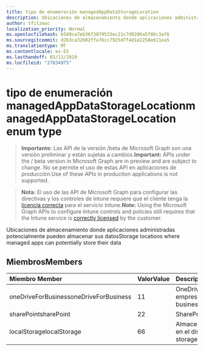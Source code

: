 ```yaml
---
title: tipo de enumeración managedAppDataStorageLocation
description: Ubicaciones de almacenamiento donde aplicaciones administradas potencialmente pueden almacenar sus datos
author: tfitzmac
localization_priority: Normal
ms.openlocfilehash: b580ca7eb36f3079533ec21c7d9206a5f86c3af6
ms.sourcegitcommit: d2b3ca32602ffa76cc7925d7f4d1e2258e611ea5
ms.translationtype: MT
ms.contentlocale: es-ES
ms.lasthandoff: 01/11/2019
ms.locfileid: "27834975"
---
```

# <a name="managedappdatastoragelocation-enum-type"></a><span data-ttu-id="d41ff-103">tipo de enumeración managedAppDataStorageLocation</span><span class="sxs-lookup"><span data-stu-id="d41ff-103">managedAppDataStorageLocation enum type</span></span>

> <span data-ttu-id="d41ff-104">**Importante:** Las API de la versión /beta de Microsoft Graph son una versión preliminar y están sujetas a cambios.</span><span class="sxs-lookup"><span data-stu-id="d41ff-104">**Important:** APIs under the / beta version in Microsoft Graph are in preview and are subject to change.</span></span> <span data-ttu-id="d41ff-105">No se permite el uso de estas API en aplicaciones de producción.</span><span class="sxs-lookup"><span data-stu-id="d41ff-105">Use of these APIs in production applications is not supported.</span></span>

> <span data-ttu-id="d41ff-106">**Nota:** El uso de las API de Microsoft Graph para configurar las directivas y los controles de Intune requiere que el cliente tenga la [licencia correcta](https://go.microsoft.com/fwlink/?linkid=839381) para el servicio Intune.</span><span class="sxs-lookup"><span data-stu-id="d41ff-106">**Note:** Using the Microsoft Graph APIs to configure Intune controls and policies still requires that the Intune service is [correctly licensed](https://go.microsoft.com/fwlink/?linkid=839381) by the customer.</span></span>

<span data-ttu-id="d41ff-107">Ubicaciones de almacenamiento donde aplicaciones administradas potencialmente pueden almacenar sus datos</span><span class="sxs-lookup"><span data-stu-id="d41ff-107">Storage locations where managed apps can potentially store their data</span></span>
## <a name="members"></a><span data-ttu-id="d41ff-108">Miembros</span><span class="sxs-lookup"><span data-stu-id="d41ff-108">Members</span></span>
|<span data-ttu-id="d41ff-109">Miembro	</span><span class="sxs-lookup"><span data-stu-id="d41ff-109">Member</span></span>|<span data-ttu-id="d41ff-110">Valor</span><span class="sxs-lookup"><span data-stu-id="d41ff-110">Value</span></span>|<span data-ttu-id="d41ff-111">Description</span><span class="sxs-lookup"><span data-stu-id="d41ff-111">Description</span></span>|
|:---|:---|:---|
|<span data-ttu-id="d41ff-112">oneDriveForBusiness</span><span class="sxs-lookup"><span data-stu-id="d41ff-112">oneDriveForBusiness</span></span>|<span data-ttu-id="d41ff-113">1</span><span class="sxs-lookup"><span data-stu-id="d41ff-113">1</span></span>|<span data-ttu-id="d41ff-114">OneDrive para la empresa</span><span class="sxs-lookup"><span data-stu-id="d41ff-114">OneDrive for business</span></span>|
|<span data-ttu-id="d41ff-115">sharePoint</span><span class="sxs-lookup"><span data-stu-id="d41ff-115">sharePoint</span></span>|<span data-ttu-id="d41ff-116">2</span><span class="sxs-lookup"><span data-stu-id="d41ff-116">2</span></span>|<span data-ttu-id="d41ff-117">SharePoint</span><span class="sxs-lookup"><span data-stu-id="d41ff-117">SharePoint</span></span>|
|<span data-ttu-id="d41ff-118">localStorage</span><span class="sxs-lookup"><span data-stu-id="d41ff-118">localStorage</span></span>|<span data-ttu-id="d41ff-119">6</span><span class="sxs-lookup"><span data-stu-id="d41ff-119">6</span></span>|<span data-ttu-id="d41ff-120">Almacenamiento local en el dispositivo</span><span class="sxs-lookup"><span data-stu-id="d41ff-120">Local storage on the device</span></span>|





